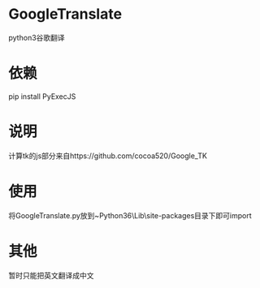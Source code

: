 # GoogleTranslate
python3谷歌翻译
# 依赖
 pip install PyExecJS
# 说明
计算tk的js部分来自https://github.com/cocoa520/Google_TK
# 使用
将GoogleTranslate.py放到~Python36\Lib\site-packages目录下即可import
# 其他
暂时只能把英文翻译成中文

